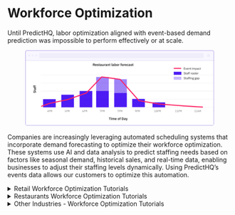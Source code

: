 # Workforce Optimization

Until PredictHQ, labor optimization aligned with event-based demand prediction was impossible to perform effectively or at scale.

<figure><img src="../../.gitbook/assets/stock per week tutorial example 2.png" alt="workforce optimization image"><figcaption></figcaption></figure>

Companies are increasingly leveraging automated scheduling systems that incorporate demand forecasting to optimize their workforce optimization. These systems use AI and data analysis to predict staffing needs based on factors like seasonal demand, historical sales, and real-time data, enabling businesses to adjust their staffing levels dynamically. Using PredictHQ’s events data allows our customers to optimize this automation.

<details>

<summary>Retail Workforce Optimization Tutorials</summary>

To implement PredictHQ data to inform dynamic pricing for your retail business, review the options below:

* **No code:** Using the PredictHQ Web application (Control Center) unlocks demand data weeks and months in advance to inform your inventory updates. [Read more](https://www.predicthq.com/support/see-total-daily-event-impact-in-control-center) about Event Trends.
* **Business Intelligence (BI) tools:** Integrate PredictHQ data with your Power BI or Tableau (or other analytics tool) inventory management workflows. See the [Power BI Tutorial ](../guides/tutorials/using-event-data-in-power-bi.md)and [Tableau Tutorial](../guides/tutorials/using-event-data-in-tableau.md).
* **Load event data to your warehouse:** Take PredictHQ API data and load it into a data warehouse. [Read tutorial](../guides/tutorials/loading-event-data-into-a-data-warehouse.md).
* **Machine learning models:** Automatically and dynamically update your inventory management by integrating PredictHQ data directly into your demand forecasting models. [Read tutorial.](../guides/tutorials/improving-demand-forecasting-models-with-event-features.md)
* **Build a custom demand calendar**: See an example of how to implement a calendar heatmap view showing busy days. [Read tutorial](../guides/tutorials/displaying-events-in-a-heatmap-calendar.md).

[**Quick filters**](../guides/industry-specific-event-filters.md) **to get you started:**  \
1\. Event categories most impactful for this industry: `public holidays, performing-arts, community, conferences, festivals`\
2\. Location type: `radius-based`\
3\. Minimum PHQ rank: 50

A retail chains use PredictHQ’s event data to identify local and national events such as `conferences,` `sports events,` and `festivals`. For instance, if a major concert is scheduled near one of their flagship locations, the store anticipates an influx of visitors in the area.

Based on historical sales data during similar past events, a store can adjust its labor forecasting models to predict increased customer traffic. This information helps the store decide how many extra staff members are needed to handle additional customers effectively.

Read about how [Legion relies on PredictHQ to help retailers eliminate labor inefficiencies](https://www.predicthq.com/customers/legion).

</details>

<details>

<summary>Restaurants Workforce Optimization Tutorials</summary>

To implement PredictHQ data to inform dynamic pricing for your restaurant business, review the options below:

* **No code:** Using the PredictHQ Web application (Control Center) unlocks demand data weeks and months in advance to inform your inventory updates. [Read more](https://www.predicthq.com/support/see-total-daily-event-impact-in-control-center) about Event Trends.
* **Business Intelligence (BI) tools:** Integrate PredictHQ data with your Power BI and Tableau (or other analytics tool) inventory management workflows. See the [Power BI Tutorial ](../guides/tutorials/using-event-data-in-power-bi.md)and [Tableau Tutorial](../guides/tutorials/using-event-data-in-tableau.md).
* **Machine learning models:** Automatically and dynamically update your inventory management by integrating PredictHQ data directly into your demand forecasting models. [Read tutorial. ](../guides/tutorials/improving-demand-forecasting-models-with-event-features.md)
* **Build a custom demand calendar**: See an example of how to implement a calendar heatmap view showing busy days. [Read tutorial](../guides/tutorials/displaying-events-in-a-heatmap-calendar.md).

[**Quick filters**](../guides/industry-specific-event-filters.md) **to get you started:**  \
1\. Event categories most impactful for this industry: `public holidays, performing-arts, conferences, concerts, festivals`\
2\. Location type: `radius-based`\
3\. Minimum PHQ rank: 30

A restaurant located in an urban center with frequent local events can use PredictHQ to track upcoming events such as local `festivals,` `conferences`, `concerts`, `parades`, or `public holidays`.

Anticipating more customers, a restaurant can schedule more kitchen and waitstaff for the event period. They also prepare for higher demand in specific menu items that are popular during such events, ensuring they have sufficient supplies and staff to deliver a high-quality dining experience without delay.

By using PredictHQ’s event data in their demand forecasting models, or planning dashboards and calendars, restaurants can more accurately schedule the right amount of labor needed to handle changes in customer volume efficiently. This not only optimizes workforce costs but also enhances customer satisfaction by better-managing peak times.

</details>

<details>

<summary>Other Industries - Workforce Optimization Tutorials</summary>

To implement PredictHQ data for Workforce Optimization for your industry, review the options below:

* **No code:** Using the PredictHQ Web application (Control Center) unlocks demand data weeks and months in advance to inform your inventory updates. [Read more](https://www.predicthq.com/support/see-total-daily-event-impact-in-control-center) about Event Trends.
* **Business Intelligence (BI) tools:** Integrate PredictHQ data with your Power BI or Tableau (or other analytics tool) inventory management workflows. See the [Power BI Tutorial ](../guides/tutorials/using-event-data-in-power-bi.md)and the [Tableau Tutorial](../guides/tutorials/using-event-data-in-tableau.md).
* **Machine learning models:** Automatically and dynamically update your inventory management by integrating PredictHQ data directly into your demand forecasting models. [Read tutorial. ](../guides/tutorials/improving-demand-forecasting-models-with-event-features.md)
* **Build a custom demand calendar**: See an example of how to implement a calendar heatmap view showing busy days. [Read tutorial](../guides/tutorials/displaying-events-in-a-heatmap-calendar.md).

</details>

